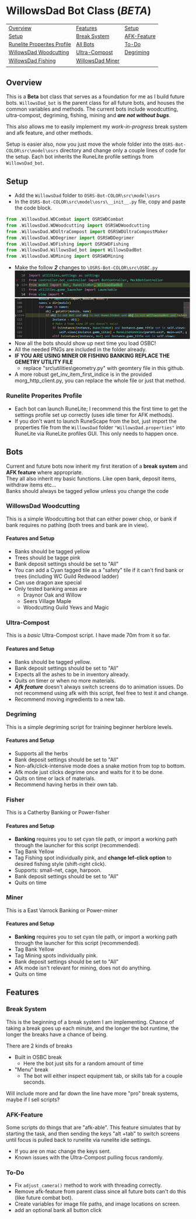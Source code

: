 # WillowsDad Bot Class (*BETA*)

|                                 |                           |                               |
|---------------------------------|---------------------------|-------------------------------|
| [Overview](#overview)           | [Features](#features)     | [Setup](#setup)               |
| [Setup](#setup)                 | [Break System](#break-system) | [AFK-Feature](#afk-feature) |
| [Runelite Properites Profile](#runelite-properites-profile) | [All Bots](#bots) | [To-Do](#to-do) |
| [WillowsDad Woodcutting](#willowsdad-woodcutting) | [Ultra-Compost](#ultra-compost) | [Degriming](#degriming) |
| [WillowsDad Fishing](#fisher) | [WillowsDad Miner](#miner) |  |
|                                 |                           |                               |







## Overview
This is a **Beta** bot class that serves as a foundation for me as I build future bots. `WillowsDad_bot` is the parent class for all future bots, and houses the common variables and methods. The current bots include woodcutting, ultra-compost, degriming, fishing, mining and ***are not without bugs***.  

This also allows me to easily implement my *work-in-progress* break system and afk feature, and other methods.

Setup is easier also, now you just move the whole folder into the `OSRS-Bot-COLOR\src\model\osrs` directory and change only a couple lines of code for the setup. Each bot inherits the RuneLite profile settings from `WillowsDad_bot`.

## Setup
- Add the `WillowsDad` folder to `OSRS-Bot-COLOR\src\model\osrs`
- In the `OSRS-Bot-COLOR\src\model\osrs\__init__.py` file, copy and paste the code block.

```python
from .WillowsDad.WDCombat import OSRSWDCombat
from .WillowsDad.WDWoodcutting import OSRSWDWoodcutting
from .WillowsDad.WDUltraCompost import OSRSWDUltraCompostMaker
from .WillowsDad.WDDegrimer import OSRSWDDegrimer
from .WillowsDad.WDFishing import OSRSWDFishing
from .WillowsDad.WillowsDad_bot import WillowsDadBot
from .WillowsDad.WDMining import OSRSWDMining
```
- Make the follow ***2*** changes to `\OSRS-Bot-COLOR\src\OSBC.py`
![](osbcmodification1.png) ![](osbcmodification2.png)
- Now all the bots should show up next time you load OSBC!
- All the needed PNGs are included in the folder already.
- **IF YOU ARE USING MINER OR FISHING BANKING REPLACE THE GEMETRY UTILITY FILE**
  - replace "src\utilities\geometry.py" with geomtery file in this github.
- A more robust get_inv_item_first_indice is in the provided morg_http_client.py, you can replace the whole file or just that method.


### Runelite Properites Profile
- Each bot can launch RuneLite; I recommend this the first time to get the settings profile set up correctly (uses idle timer for AFK methods).
- If you don't want to launch RuneScape from the bot, just import the properties file from the `WillowsDad` folder `"WillowsDad.properties"` into RuneLite via RuneLite profiles GUI. This only needs to happen once.

## Bots
Current and future bots now inherit my first iteration of a **break system** and **AFK feature** where appropriate.  
They all also inherit my basic functions. Like open bank, deposit items, withdraw items etc...  
Banks should always be tagged yellow unless you change the code

### WillowsDad Woodcutting
This is a simple Woodcutting bot that can either power chop, or bank if bank requires no pathing (both trees and bank are in view).
#### Features and Setup
- Banks should be tagged yellow
- Trees should be tagge pink
- Bank deposit settings should be set to "All"
- You can add a Cyan tagged tile as a "safety" tile if it can't find bank or trees (including WC Guild Redwood ladder)
- Can use dragon axe special
- Only tested banking areas are
  - Draynor Oak and Willow
  - Seers Village Maple
  - Woodcutting Guild Yews and Magic

### Ultra-Compost
This is a *basic* Ultra-Compost script. I have made 70m from it so far.
#### Features and Setup
- Banks should be tagged yellow.
- Bank deposit settings should be set to "All"
- Expects all the ashes to be in inventory already.
- Quits on timer or when no more materials.
- ***Afk feature*** doesn't always switch screens do to animation issues. Do not recommend using afk with this script, feel free to test it and change.
- Recommend moving ingredients to a new tab.

### Degriming
This is a simple degriming script for training beginner herblore levels.
#### Features and Setup
- Supports all the herbs
- Bank deposit settings should be set to "All"
- Non-afk/click-intensive mode does a snake motion from top to bottom.
- Afk mode just clicks degrime once and waits for it to be done.
- Quits on time or lack of materials.
- Recommend having herbs in their own tab.

### Fisher
This is a Catherby Banking or Power-fisher
#### Features and Setup
- **Banking** requires you to set cyan tile path, or import a working path through the launcher for this script (recommended).
- Tag Bank Yellow
- Tag Fishing spot individually pink, and **change lef-click option** to desired fishing style (shift-right click).
- Supports: small-net, cage, harpoon.
- Bank deposit settings should be set to "All"
- Quits on time

### Miner
This is a East Varrock Banking or Power-miner
#### Features and Setup
- **Banking** requires you to set cyan tile path, or import a working path through the launcher for this script (recommended).
- Tag Bank Yellow
- Tag Mining spots individually pink.
- Bank deposit settings should be set to "All"
- Afk mode isn't relevant for mining, does not do anything.
- Quits on time

## Features

### Break System
This is the beginning of a break system I am implementing. Chance of taking a break goes up each minute, and the longer the bot runtime, the longer the breaks have a chance of being. 

There are 2 kinds of breaks
- Built in OSBC break
  - Here the bot just sits for a random amount of time
- "Menu" break
  - The bot will either inspect equipment tab, or skills tab for a couple seconds.

Will include more and far down the line have more "pro" break systems, maybe if I sell scripts?

### AFK-Feature
Some scripts do things that are "afk-able". This feature simulates that by starting the task, and then sending the keys "alt +tab" to switch screens until focus is pulled back to runelite via runelite idle settings.
- If you are on mac change the keys sent.
- Known issues with the Ultra-Compost pulling focus randomly.

### To-Do

- Fix `adjust_camera()` method to work with threading correctly.
- Remove afk-feature from parent class since all future bots can't do this (like future combat bot).
- Create variables for image file paths, and image locations on screen.
- add an optional bank all button click
  

